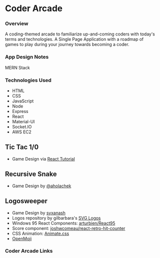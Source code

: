 # Coder Arcade

### Overview

A coding-themed arcade to familiarize up-and-coming coders with today's terms and technologies. A Single Page Application with a roadmap of games to play during your journey towards becoming a coder.

### App Design Notes

MERN Stack

### Technologies Used

* HTML
* CSS
* JavaScript
* Node
* Express
* React
* Material-UI
* Socket.IO
* AWS EC2

## Tic Tac 1/0

* Game Design via [React Tutorial](https://reactjs.org/tutorial/tutorial.html)

## Recursive Snake

* Game Design by [@aholachek](https://codepen.io/aholachek/)

## Logosweeper

* Game Design by [syxanash](https://github.com/syxanash/logosweeper)
* Logos repository by gilbarbara's [SVG Logos](https://github.com/gilbarbara/logos)
* Windows 95 React Components: [arturbien/React95](https://github.com/arturbien/React95)
* Score component: [joshwcomeau/react-retro-hit-counter](https://github.com/joshwcomeau/react-retro-hit-counter)
* CSS Animation: [Animate.css](https://daneden.github.io/animate.css)
* [OpenMoji](https://openmoji.org/)

### Coder Arcade Links

